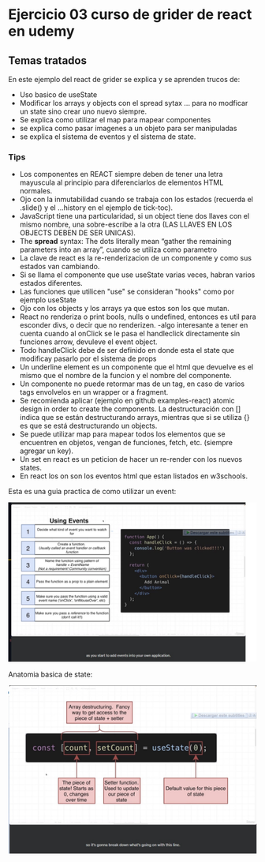 # Ejercicio 03 curso de grider de react en udemy

## Temas tratados

En este ejemplo del react de grider se explica y se aprenden trucos de:

- Uso basico de useState
- Modificar los arrays y objects con el spread sytax ... para no modficar un state sino crear uno nuevo siempre.
- Se explica como utilizar el map para mapear componentes
- se explica como pasar imagenes a un objeto para ser manipuladas
- se explica el sistema de eventos y el sistema de state.

### Tips

- Los componentes en REACT siempre deben de tener una letra mayuscula al principio para diferenciarlos de elementos HTML normales.
- Ojo con la inmutabilidad cuando se trabaja con los estados (recuerda el .slide() y el ...history en el ejemplo de tick-toc).
- JavaScript tiene una particularidad, si un object tiene dos llaves con el mismo nombre, una sobre-escribe a la otra (LAS LLAVES EN LOS OBJECTS DEBEN DE SER UNICAS).
- The **spread** syntax: The dots literally mean “gather the remaining parameters into an array”, cuando se utiliza como parametro
- La clave de react es la re-renderizacion de un componente y como sus estados van cambiando.
- Si se llama el componente que use useState varias veces, habran varios estados diferentes.
- Las funciones que utilicen "use" se consideran "hooks" como por ejemplo useState
- Ojo con los objects y los arrays ya que estos son los que mutan.
- React no renderiza o print bools, nulls o undefined, entonces es util para esconder divs, o decir que no renderizen.
-algo interesante a tener en cuenta cuando al onClick se le pasa el handleclick directamente sin funciones arrow, devuleve el event object.
- Todo handleClick debe de ser definido en donde esta el state que modificay pasarlo por el sistema de props
- Un underline element es un componente que el html que devuelve es el mismo que el nombre de la funcion y el nombre del componente.
- Un componente no puede retormar mas de un tag, en caso de varios tags envolvelos en un wrapper or a fragment.
- Se recomienda aplicar (ejemplo en github examples-react) atomic design in order to create the components.
La destructuración con [] indica que se están destructurando arrays, mientras que si se utiliza {} es que se está destructurando un objects.
- Se puede utilizar map para mapear todos los elementos que se encuentren en objetos, vengan de funciones, fetch, etc. (siempre agregar un key).
- Un set en react es un peticion de hacer un re-render con los nuevos states.
- En react los on son los eventos html que estan listados en w3schools.

Esta es una guia practica de como utilizar un event:

![text for screen reader](../gridder%20diapositivas/015%20Como%20manejar%20eventos%20como%20click.jpg)

Anatomia basica de state:

![anatomia basica state](../gridder%20diapositivas/017%20anatomia%20basica%20de%20useState.jpg)
